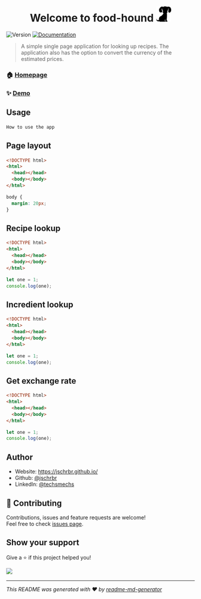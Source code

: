 <h1 align="center">Welcome to food-hound <img width="40px" src="./assets/images/material-hound.png">
</h1>
<p>
  <img alt="Version" src="https://img.shields.io/badge/version-01.00-blue.svg?cacheSeconds=2592000" />
  <a href="https://github.com/jschrbr/food-hound" target="_blank">
    <img alt="Documentation" src="https://img.shields.io/badge/documentation-yes-brightgreen.svg" />
  </a>
</p>

> A simple single page application for looking up recipes. The application also has the option to convert the currency of the estimated prices.

### 🏠 [Homepage](https://github.com/jschrbr/food-hound)

### ✨ [Demo](https://jschrbr.github.io/food-hound/)

## Usage

```sh
How to use the app
```

## Page layout

```html
<!DOCTYPE html>
<html>
  <head></head>
  <body></body>
</html>
```

```css
body {
  margin: 20px;
}
```

## Recipe lookup

```html
<!DOCTYPE html>
<html>
  <head></head>
  <body></body>
</html>
```

```js
let one = 1;
console.log(one);
```

## Incredient lookup

```html
<!DOCTYPE html>
<html>
  <head></head>
  <body></body>
</html>
```

```js
let one = 1;
console.log(one);
```

## Get exchange rate

```html
<!DOCTYPE html>
<html>
  <head></head>
  <body></body>
</html>
```

```js
let one = 1;
console.log(one);
```

## Author

- Website: https://jschrbr.github.io/
- Github: [@jschrbr](https://github.com/jschrbr)
- LinkedIn: [@techsmechs](https://linkedin.com/in/techsmechs)

## 🤝 Contributing

Contributions, issues and feature requests are welcome!<br />Feel free to check [issues page](https://github.com/jschrbr/food-hound/issues).

## Show your support

Give a ⭐️ if this project helped you!

<a href="https://www.patreon.com/techsmechs">
  <img src="https://c5.patreon.com/external/logo/become_a_patron_button@2x.png" width="160">
</a>

---

_This README was generated with ❤️ by [readme-md-generator](https://github.com/kefranabg/readme-md-generator)_
